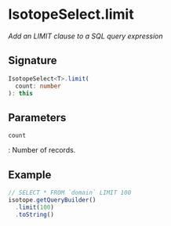 # IsotopeSelect.limit

*Add an LIMIT clause to a SQL query expression*

## Signature

``` ts
IsotopeSelect<T>.limit(
  count: number
): this
```

## Parameters

`count`

:   Number of records.

## Example

``` ts
// SELECT * FROM `domain` LIMIT 100
isotope.getQueryBuilder()
  .limit(100)
  .toString()
```
